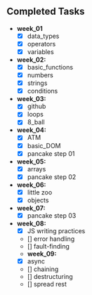 ## Completed Tasks
- **week_01**
    - [x] data_types
    - [x] operators
    - [x] variables
- **week_02:**
    - [x] basic_functions
    - [x] numbers
    - [x] strings
    - [x] conditions
- **week_03:**
    - [x] github
    - [x] loops
    - [x] 8_ball    
- **week_04:**
    - [x] ATM   
    - [x] basic_DOM   
    - [x] pancake step 01   
- **week_05:**
    - [x] arrays
    - [x] pancake step 02  
- **week_06:**
    - [x] little zoo
    - [x] objects
- **week_07:**
    - [x] pancake step 03
- **week_08:**
    - [x] JS writing practices
    - [] error handling
    - [] fault-finding
    - **week_09:**
    - [x] async
    - [] chaining
    - [] destructuring 
    - [] spread rest 

